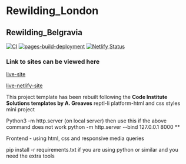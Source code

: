 # Rewilding_London
## Rewilding_Belgravia


[![CI](https://github.com/SOliv1/rewilding-london/actions/workflows/blank.yml/badge.svg)](https://github.com/SOliv1/rewilding-london/actions/workflows/blank.yml)
[![pages-build-deployment](https://github.com/SOliv1/rewilding-belgravia-london/actions/workflows/pages/pages-build-deployment/badge.svg?branch=master-new)](https://github.com/SOliv1/rewilding-belgravia-london/actions/workflows/pages/pages-build-deployment)
[![Netlify Status](https://api.netlify.com/api/v1/badges/c6746cf3-9524-4f9d-820b-0ee94d1f32a8/deploy-status?branch=master-new)](https://app.netlify.com/sites/rewildingbelgravialondon/deploys)

### Link to sites can be viewed here

  [live-site](https://soliv1.github.io/rewilding-belgravia-london/)
  
  [live-netlify-site](https://rewildingbelgravialondon.netlify.app/)

This project template has been rebuilt following the **Code Institute Solutions
templates by A. Greaves**
reptl-li platform-html and css styles mini project

Python3 -m http.server (on local server)
then use this
if the above command does not work
python -m http.server --bind 127.0.0.1 8000
**

Frontend - using html, css and responsive media queries

pip install -r requirements.txt if you are using python or similar and you need the extra tools
